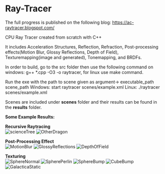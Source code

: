 # Ray-Tracer

The full progress is published on the following blog: https://ac-raytracer.blogspot.com/

CPU Ray Tracer created from scratch with C++

It includes Acceleration Structures, Reflection, Refraction, Post-processing effects(Motion Blur, Glossy Reflections, Depth of Field), Texturemapping(image and generated), Tonemapping, and BRDFs.

In order to build, go to the src folder then use the following command on windows: g++ *.cpp -O3 -o raytracer, for linux use make command.

Run the exe with the path to scene given as argument-> executable_path scene_path
Windows: start raytracer scenes/example.xml Linux: ./raytracer scenes/example.xml

Scenes are included under <b>scenes</b> folder and their results can be found in the <b>results</b> folder.

<b>Some Example Results:</b>

<b>Recursive Raytracing</b> <br>
![scienceTree](./src/results/scienceTree.png)
![OtherDragon](./src/results/otherdragon.png)

<b>Post-Processing Effect</b> <br>
![MotionBlur](./src/results/cornellbox_boxes_dynamic.png)
![GlossyReflections](./src/results/cornellbox_brushed_metal.png)
![DepthOfField](./src/results/spheres_dof.png)

<b>Texturing</b> <br>
![SphereNormal](./src/results/sphere_normal.png)
![SpherePerlin](./src/results/sphere_perlin.png)
![SphereBump](./src/results/sphere_perlin_bump.png)
![CubeBump](./src/results/cube_perlin_bump.png)
![GalacticaStatic](./src/results/galactica_static.png)
<b></b> <br>
